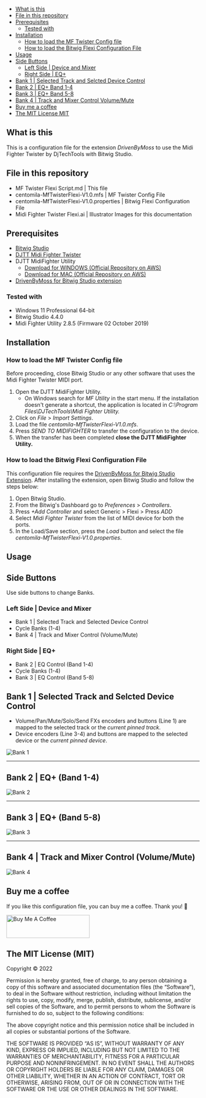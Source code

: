 <!-- TOC -->

- [What is this](#what-is-this)
- [File in this repository](#file-in-this-repository)
- [Prerequisites](#prerequisites)
    - [Tested with](#tested-with)
- [Installation](#installation)
    - [How to load the MF Twister Config file](#how-to-load-the-mf-twister-config-file)
    - [How to load the Bitwig Flexi Configuration File](#how-to-load-the-bitwig-flexi-configuration-file)
- [Usage](#usage)
- [Side Buttons](#side-buttons)
    - [Left Side | Device and Mixer](#left-side--device-and-mixer)
    - [Right Side | EQ+](#right-side--eq)
- [Bank 1 | Selected Track and Selcted Device Control](#bank-1--selected-track-and-selcted-device-control)
- [Bank 2 | EQ+ Band 1-4](#bank-2--eq-band-1-4)
- [Bank 3 | EQ+ Band 5-8](#bank-3--eq-band-5-8)
- [Bank 4 | Track and Mixer Control Volume/Mute](#bank-4--track-and-mixer-control-volumemute)
- [Buy me a coffee](#buy-me-a-coffee)
- [The MIT License MIT](#the-mit-license-mit)

<!-- /TOC -->

## What is this
This is a configuration file for the extension _DrivenByMoss_ to use the Midi Fighter Twister by DjTechTools with Bitwig Studio.

## File in this repository

- MF Twister Flexi Script.md | This file
- centomila-MfTwisterFlexi-V1.0.mfs | MF Twister Config File
- centomila-MfTwisterFlexi-V1.0.properties | Bitwig Flexi Configuration File
- Midi Fighter Twister Flexi.ai | Illustrator Images for this documentation

## Prerequisites
- [Bitwig Studio](https://www.bitwig.com)
- [DJTT Midi Fighter Twister](https://www.midifighter.com/#Twister)
- DJTT MidiFighter Utility
    - [Download for WINDOWS (Official Repository on AWS)](https://s3.amazonaws.com/djtt-utility/mf_utility_installers/Midi+Fighter+Utility+Win.exe) 
    - [Download for MAC (Official Repository on AWS)](https://s3.amazonaws.com/djtt-utility/mf_utility_installers/Midi_Fighter_Utility_OSX.dmg)
- [DrivenByMoss for Bitwig Studio extension](https://mossgrabers.de/Software/Bitwig/Bitwig.html)

### Tested with
- Windows 11 Professional 64-bit
- Bitwig Studio 4.4.0
- Midi Fighter Utility 2.8.5 (Firmware 02 October 2019)

## Installation
### How to load the MF Twister Config file
Before proceeding, close Bitwig Studio or any other software that uses the Midi Fighter Twister MIDI port.
1. Open the DJTT MidiFighter Utility.
    - On Windows search for _MF Utility_ in the start menu. If the installation doesn't generate a shortcut, the application is located in _C:\Program Files\DJTechTools\Midi Fighter Utility._
2. Click on _File_ > _Import Settings_.
3. Load the file _centomila-MfTwisterFlexi-V1.0.mfs_.
4. Press _SEND TO MIDIFIGHTER_ to transfer the configuration to the device.
5. When the transfer has been completed **close the DJTT MidiFighter Utility.**

### How to load the Bitwig Flexi Configuration File
This configuration file requires the [DrivenByMoss for Bitwig Studio Extension](https://mossgrabers.de/Software/Bitwig/Bitwig.html). After installing the extension, open Bitwig Studio and follow the steps below:

1. Open Bitwig Studio.
2. From the Bitwig's Dashboard go to _Preferences_ > _Controllers_.
3. Press _+Add Controller_ and select Generic > Flexi > Press _ADD_
4. Select _Midi Fighter Twister_ from the list of MIDI device for both the ports.
5. In the Load/Save section, press the _Load_ button and select the file _centomila-MfTwisterFlexi-V1.0.properties_.

## Usage
## Side Buttons
Use side buttons to change Banks.
### Left Side | Device and Mixer
- Bank 1 | Selected Track and Selected Device Control
- Cycle Banks (1-4)
- Bank 4 | Track and Mixer Control (Volume/Mute)
### Right Side | EQ+
- Bank 2 | EQ Control (Band 1-4)
- Cycle Banks (1-4)
- Bank 3 | EQ Control (Band 5-8)

## Bank 1 | Selected Track and Selcted Device Control
- Volume/Pan/Mute/Solo/Send FXs encoders and buttons (Line 1) are mapped to the selected track or the _current pinned track_.
- Device encoders (Line 3-4) and buttons are mapped to the selected device or the _current pinned device_.


![Bank 1](PNG/Bank%201.png)

---

## Bank 2 | EQ+ (Band 1-4)
![Bank 2](PNG/Bank%202%20EQ%201-4.png)

---

## Bank 3 | EQ+ (Band 5-8)
![Bank 3](PNG/Bank%203%20EQ%205-8.png)

---

## Bank 4 | Track and Mixer Control (Volume/Mute)
![Bank 4](PNG/Bank%204.png)


## Buy me a coffee
If you like this configuration file, you can buy me a coffee. Thank you! 💖

<a href="https://www.buymeacoffee.com/centomila" target="_blank"><img src="https://cdn.buymeacoffee.com/buttons/v2/default-yellow.png" alt="Buy Me A Coffee" style="height: 60px !important;width: 217px !important;" ></a>

## The MIT License (MIT)
Copyright © 2022 <centomila>

Permission is hereby granted, free of charge, to any person obtaining a copy of this software and associated documentation files (the “Software”), to deal in the Software without restriction, including without limitation the rights to use, copy, modify, merge, publish, distribute, sublicense, and/or sell copies of the Software, and to permit persons to whom the Software is furnished to do so, subject to the following conditions:

The above copyright notice and this permission notice shall be included in all copies or substantial portions of the Software.

THE SOFTWARE IS PROVIDED “AS IS”, WITHOUT WARRANTY OF ANY KIND, EXPRESS OR IMPLIED, INCLUDING BUT NOT LIMITED TO THE WARRANTIES OF MERCHANTABILITY, FITNESS FOR A PARTICULAR PURPOSE AND NONINFRINGEMENT. IN NO EVENT SHALL THE AUTHORS OR COPYRIGHT HOLDERS BE LIABLE FOR ANY CLAIM, DAMAGES OR OTHER LIABILITY, WHETHER IN AN ACTION OF CONTRACT, TORT OR OTHERWISE, ARISING FROM, OUT OF OR IN CONNECTION WITH THE SOFTWARE OR THE USE OR OTHER DEALINGS IN THE SOFTWARE.